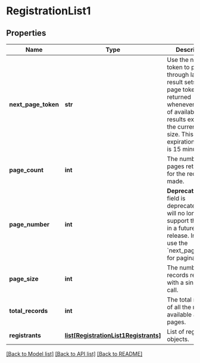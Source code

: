 # RegistrationList1

## Properties
Name | Type | Description | Notes
------------ | ------------- | ------------- | -------------
**next_page_token** | **str** | Use the next page token to paginate through large result sets. A next page token is returned whenever the set of available results exceeds the current page size. This token&#x27;s expiration period is 15 minutes. | [optional] 
**page_count** | **int** | The number of pages returned for the request made. | [optional] 
**page_number** | **int** | **Deprecated.** This field is deprecated. We will no longer support this field in a future release. Instead, use the &#x60;next_page_token&#x60; for pagination. | [optional] [default to 1]
**page_size** | **int** | The number of records returned with a single API call. | [optional] [default to 30]
**total_records** | **int** | The total number of all the records available across pages. | [optional] 
**registrants** | [**list[RegistrationList1Registrants]**](RegistrationList1Registrants.md) | List of registrant objects. | [optional] 

[[Back to Model list]](../README.md#documentation-for-models) [[Back to API list]](../README.md#documentation-for-api-endpoints) [[Back to README]](../README.md)

